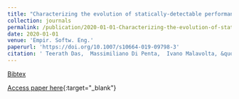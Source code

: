 ```yaml
---
title: "Characterizing the evolution of statically-detectable performance issues of Android apps"
collection: journals
permalink: /publication/2020-01-01-Characterizing-the-evolution-of-statically-detectable-performance-issues-of-Android-apps
date: 2020-01-01
venue: 'Empir. Softw. Eng.'
paperurl: 'https://doi.org/10.1007/s10664-019-09798-3'
citation: ' Teerath Das,  Massimiliano Di Penta,  Ivano Malavolta, &quot;Characterizing the evolution of statically-detectable performance issues of Android apps.&quot; Empir. Softw. Eng., 2020.'
---
```

[Bibtex](https://dblp.org/rec/journals/ese/DasPM20.bib)

[Access paper here](https://doi.org/10.1007/s10664-019-09798-3){:target="_blank"}
